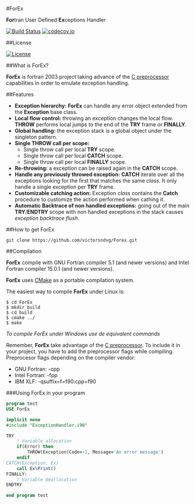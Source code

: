 #ForEx

**For**tran User Defined **Ex**ceptions Handler

[![Build Status](https://travis-ci.org/victorsndvg/ForEx.svg?branch=master)](https://travis-ci.org/victorsndvg/ForEx.svg)
[![codecov.io](https://codecov.io/github/victorsndvg/ForEx/coverage.svg?branch=master)](https://codecov.io/github/victorsndvg/ForEx?branch=master)

##License

[![License](https://img.shields.io/badge/license-GNU%20LESSER%20GENERAL%20PUBLIC%20LICENSE%20v3%2C%20LGPLv3-red.svg)](http://www.gnu.org/licenses/lgpl-3.0.txt)

##What is ForEx?

**ForEx** is fortran 2003 project taking advance of the [C preprocessor](https://gcc.gnu.org/onlinedocs/cpp/) capabilities in order to emulate exception handling.

##Features

- **Exception hierarchy:** **ForEx** can handle any error object extended from the **Exception** base class. 
- **Local flow control:** throwing an exception changes the local flow. **THROW** performs local jumps to the end of the **TRY** frame or **FINALLY**.
- **Global handling:** the exception stack is a global object under the singleton pattern.
- **Single THROW call per scope:**
   - Single throw call per local **TRY** scope.
   - Single throw call per local **CATCH** scope.
   - Single throw call per local **FINALLY** scope.
- **Re-throwing:** a exception can be raised again in the **CATCH** scope.
- **Handle any previously throwed exception:** **CATCH** iterate over all the exceptions looking for the first that matches the same *class*. It only handle a single exception per **TRY** frame.
- **Customizable catching action:** Exception *class* contains the **Catch** procedure to customize the action performed when cathing it.
- **Automatic Backtrace of non handled exceptions:** going out of the main **TRY**/**ENDTRY** scope with non handled exceptions in the stack causes *exception backtrace flush*.

##How to get ForEx

```git clone https://github.com/victorsndvg/Forex.git ```

##Compilation

**ForEx** compile with GNU Fortran compiler 5.1 (and newer versions) and Intel Fortran compiler 15.0.1 (and newer versions).

**ForEx** uses [CMake](https://cmake.org/) as a portable compilation system. 

The easiest way to compile **ForEx** under Linux is:

```
$ cd ForEx
$ mkdir build
$ cd build
$ cmake ../
$ make
```

*To compile ForEx under Windows use de equivalent commands*

Remember, **ForEx** take advantage of the [C preprocessor](https://gcc.gnu.org/onlinedocs/cpp/). To include it in your project, you have to add the preprocessor flags while compiling.
Preprocesor flags depending on the compiler vendor:
- GNU Fortran: -cpp
- Intel Fortran: -fpp
- IBM XLF: -qsuffix=f=f90:cpp=f90

###Using ForEx in your program

```fortran
program test
USE ForEx

implicit none
#include "ExceptionHandler.i90"

TRY
    ! Variable allocation
    if(Error) then
        THROW(Exception(Code=-1, Message='An error message')
    endif
CATCH(Exception, Ex)
    call Ex%Print()
FINALLY:
    ! Variable deallocation
ENDTRY

end program test
```


